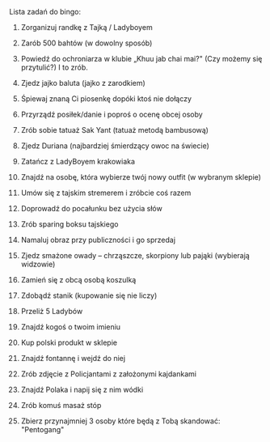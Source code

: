 Lista zadań do bingo:

1. Zorganizuj randkę z Tajką / Ladyboyem

2. Zarób 500 bahtów (w dowolny sposób)

3. Powiedź do ochroniarza w klubie „Khuu jab chai mai?" (Czy możemy się przytulić?) I to zrób.  

4. Zjedz jajko baluta (jajko z zarodkiem)

5. Śpiewaj znaną Ci piosenkę dopóki ktoś nie dołączy

6. Przyrządź posiłek/danie i poproś o ocenę obcej osoby

7. Zrób sobie tatuaż Sak Yant (tatuaż metodą bambusową)

8. Zjedz Duriana (najbardziej śmierdzący owoc na świecie)

9. Zatańcz z LadyBoyem krakowiaka

10. Znajdź na osobę, która wybierze twój nowy outfit (w wybranym sklepie)

11. Umów się z tajskim stremerem i zróbcie coś razem

12. Doprowadź do pocałunku bez użycia słów

13. Zrób sparing boksu tajskiego

14. Namaluj obraz przy publiczności i go sprzedaj

15. Zjedz smażone owady – chrząszcze, skorpiony lub pająki (wybierają widzowie)

16. Zamień się z obcą osobą koszulką

17. Zdobądź stanik (kupowanie się nie liczy)

18. Przeliż 5 Ladybów

19. Znajdź kogoś o twoim imieniu

20. Kup polski produkt w sklepie

21. Znajdź fontannę i wejdź do niej

22. Zrób zdjęcie z Policjantami z założonymi kajdankami

23. Znajdź Polaka i napij się z nim wódki

24. Zrób komuś masaż stóp 

25. Zbierz przynajmniej 3 osoby które będą z Tobą skandować: "Pentogang"

